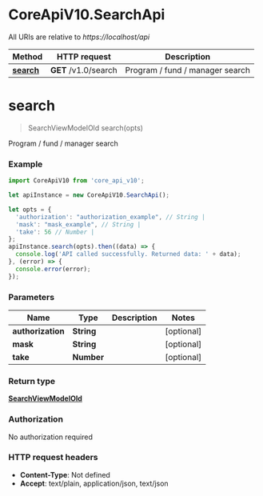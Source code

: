 # CoreApiV10.SearchApi

All URIs are relative to *https://localhost/api*

Method | HTTP request | Description
------------- | ------------- | -------------
[**search**](SearchApi.md#search) | **GET** /v1.0/search | Program / fund / manager search


<a name="search"></a>
# **search**
> SearchViewModelOld search(opts)

Program / fund / manager search

### Example
```javascript
import CoreApiV10 from 'core_api_v10';

let apiInstance = new CoreApiV10.SearchApi();

let opts = { 
  'authorization': "authorization_example", // String | 
  'mask': "mask_example", // String | 
  'take': 56 // Number | 
};
apiInstance.search(opts).then((data) => {
  console.log('API called successfully. Returned data: ' + data);
}, (error) => {
  console.error(error);
});

```

### Parameters

Name | Type | Description  | Notes
------------- | ------------- | ------------- | -------------
 **authorization** | **String**|  | [optional] 
 **mask** | **String**|  | [optional] 
 **take** | **Number**|  | [optional] 

### Return type

[**SearchViewModelOld**](SearchViewModelOld.md)

### Authorization

No authorization required

### HTTP request headers

 - **Content-Type**: Not defined
 - **Accept**: text/plain, application/json, text/json

